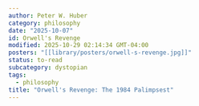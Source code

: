 ```yaml
---
author: Peter W. Huber
category: philosophy
date: "2025-10-07"
id: Orwell's Revenge
modified: 2025-10-29 02:14:34 GMT-04:00
posters: "[[library/posters/orwell-s-revenge.jpg]]"
status: to-read
subcategory: dystopian
tags:
  - philosophy
title: "Orwell's Revenge: The 1984 Palimpsest"
---
```

